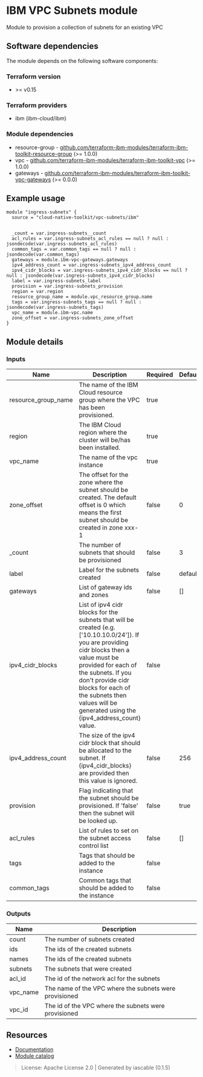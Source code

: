# IBM VPC Subnets module

Module to provision a collection of subnets for an existing VPC


## Software dependencies

The module depends on the following software components:

### Terraform version

- \>= v0.15

### Terraform providers


- ibm (ibm-cloud/ibm)

### Module dependencies


- resource-group - [github.com/terraform-ibm-modules/terraform-ibm-toolkit-resource-group](https://github.com/terraform-ibm-modules/terraform-ibm-toolkit-resource-group) (>= 1.0.0)
- vpc - [github.com/terraform-ibm-modules/terraform-ibm-toolkit-vpc](https://github.com/terraform-ibm-modules/terraform-ibm-toolkit-vpc) (>= 1.0.0)
- gateways - [github.com/terraform-ibm-modules/terraform-ibm-toolkit-vpc-gateways](https://github.com/terraform-ibm-modules/terraform-ibm-toolkit-vpc-gateways) (>= 0.0.0)

## Example usage

```hcl
module "ingress-subnets" {
  source = "cloud-native-toolkit/vpc-subnets/ibm"


  _count = var.ingress-subnets__count
  acl_rules = var.ingress-subnets_acl_rules == null ? null : jsondecode(var.ingress-subnets_acl_rules)
  common_tags = var.common_tags == null ? null : jsondecode(var.common_tags)
  gateways = module.ibm-vpc-gateways.gateways
  ipv4_address_count = var.ingress-subnets_ipv4_address_count
  ipv4_cidr_blocks = var.ingress-subnets_ipv4_cidr_blocks == null ? null : jsondecode(var.ingress-subnets_ipv4_cidr_blocks)
  label = var.ingress-subnets_label
  provision = var.ingress-subnets_provision
  region = var.region
  resource_group_name = module.vpc_resource_group.name
  tags = var.ingress-subnets_tags == null ? null : jsondecode(var.ingress-subnets_tags)
  vpc_name = module.ibm-vpc.name
  zone_offset = var.ingress-subnets_zone_offset
}

```

## Module details

### Inputs

| Name | Description | Required | Default | Source |
|------|-------------|---------|----------|--------|
| resource_group_name | The name of the IBM Cloud resource group where the VPC has been provisioned. | true |  | resource-group.name |
| region | The IBM Cloud region where the cluster will be/has been installed. | true |  |  |
| vpc_name | The name of the vpc instance | true |  | vpc.name |
| zone_offset | The offset for the zone where the subnet should be created. The default offset is 0 which means the first subnet should be created in zone xxx-1 | false | 0 |  |
| _count | The number of subnets that should be provisioned | false | 3 |  |
| label | Label for the subnets created | false | default |  |
| gateways | List of gateway ids and zones | false | [] | gateways.gateways |
| ipv4_cidr_blocks | List of ipv4 cidr blocks for the subnets that will be created (e.g. ['10.10.10.0/24']). If you are providing cidr blocks then a value must be provided for each of the subnets. If you don't provide cidr blocks for each of the subnets then values will be generated using the {ipv4_address_count} value. | false |  |  |
| ipv4_address_count | The size of the ipv4 cidr block that should be allocated to the subnet. If {ipv4_cidr_blocks} are provided then this value is ignored. | false | 256 |  |
| provision | Flag indicating that the subnet should be provisioned. If 'false' then the subnet will be looked up. | false | true |  |
| acl_rules | List of rules to set on the subnet access control list | false | [] |  |
| tags | Tags that should be added to the instance | false |  |  |
| common_tags | Common tags that should be added to the instance | false |  |  |

### Outputs

| Name | Description |
|------|-------------|
| count | The number of subnets created |
| ids | The ids of the created subnets |
| names | The ids of the created subnets |
| subnets | The subnets that were created |
| acl_id | The id of the network acl for the subnets |
| vpc_name | The name of the VPC where the subnets were provisioned |
| vpc_id | The id of the VPC where the subnets were provisioned |

## Resources

- [Documentation](https://operate.cloudnativetoolkit.dev)
- [Module catalog](https://modules.cloudnativetoolkit.dev)

> License: Apache License 2.0 | Generated by iascable (0.1.5)

